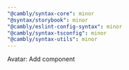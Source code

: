 ```yaml
---
"@cambly/syntax-core": minor
"@syntax/storybook": minor
"@cambly/eslint-config-syntax": minor
"@cambly/syntax-tsconfig": minor
"@cambly/syntax-utils": minor
---
```


Avatar: Add component

